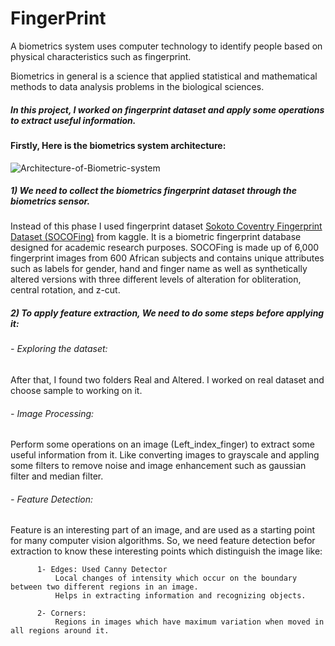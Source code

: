 # FingerPrint
A biometrics system uses computer technology to identify people based on physical characteristics such as fingerprint.

Biometrics in general is a science that applied statistical and mathematical methods to data analysis problems in the biological sciences.

##### In this project, I worked on fingerprint dataset and apply some operations to extract useful information.

#### Firstly, Here is the biometrics system architecture:

![Architecture-of-Biometric-system](https://user-images.githubusercontent.com/65326291/167334901-aa6c9671-9f45-4a03-ac5a-6447319ca069.png)

##### 1) We need to collect the biometrics fingerprint dataset through the biometrics sensor.
Instead of this phase I used fingerprint dataset [Sokoto Coventry Fingerprint Dataset (SOCOFing)](https://www.kaggle.com/datasets/ruizgara/socofing) from kaggle. 
It is a biometric fingerprint database designed for academic research purposes. SOCOFing is made up of 6,000 fingerprint images from 600 African subjects and contains unique attributes such as labels for gender, hand and finger name as well as synthetically altered versions with three different levels of alteration for obliteration, central rotation, and z-cut.


##### 2) To apply feature extraction, We need to do some steps before applying it:
###### - Exploring the dataset:
After that, I found two folders Real and Altered. I worked on real dataset and choose sample to working on it.

###### - Image Processing:
Perform some operations on an image (Left_index_finger) to extract some useful information from it.
Like converting images to grayscale and appling some filters to remove noise and image enhancement such as gaussian filter and median filter.

###### - Feature Detection:
Feature is an interesting part of an image, and are used as a starting point for many computer vision algorithms.
So, we need feature detection befor extraction to know these interesting points which distinguish the image like:

          1- Edges: Used Canny Detector
              Local changes of intensity which occur on the boundary between two different regions in an image.
              Helps in extracting information and recognizing objects.
              
          2- Corners:
              Regions in images which have maximum variation when moved in all regions around it.
